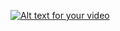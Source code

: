 
[![Alt text for your video](http://img.youtube.com/vi/T-MOh-slCVjvc.jpg)](https://www.youtube.com/watch?v=MOh-slCVjvc)
